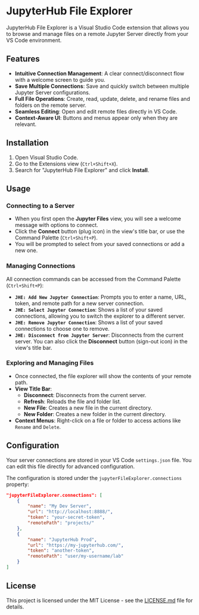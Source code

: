 # JupyterHub File Explorer

JupyterHub File Explorer is a Visual Studio Code extension that allows you to browse and manage files on a remote Jupyter Server directly from your VS Code environment.

## Features

- **Intuitive Connection Management**: A clear connect/disconnect flow with a welcome screen to guide you.
- **Save Multiple Connections**: Save and quickly switch between multiple Jupyter Server configurations.
- **Full File Operations**: Create, read, update, delete, and rename files and folders on the remote server.
- **Seamless Editing**: Open and edit remote files directly in VS Code.
- **Context-Aware UI**: Buttons and menus appear only when they are relevant.

## Installation

1. Open Visual Studio Code.
2. Go to the Extensions view (`Ctrl+Shift+X`).
3. Search for "JupyterHub File Explorer" and click **Install**.

## Usage

### Connecting to a Server

- When you first open the **Jupyter Files** view, you will see a welcome message with options to connect.
- Click the **Connect** button (plug icon) in the view's title bar, or use the Command Palette (`Ctrl+Shift+P`).
- You will be prompted to select from your saved connections or add a new one.

### Managing Connections

All connection commands can be accessed from the Command Palette (`Ctrl+Shift+P`):

- **`JHE: Add New Jupyter Connection`**: Prompts you to enter a name, URL, token, and remote path for a new server connection.
- **`JHE: Select Jupyter Connection`**: Shows a list of your saved connections, allowing you to switch the explorer to a different server.
- **`JHE: Remove Jupyter Connection`**: Shows a list of your saved connections to choose one to remove.
- **`JHE: Disconnect from Jupyter Server`**: Disconnects from the current server. You can also click the **Disconnect** button (sign-out icon) in the view's title bar.

### Exploring and Managing Files

- Once connected, the file explorer will show the contents of your remote path.
- **View Title Bar**:
    - **Disconnect**: Disconnects from the current server.
    - **Refresh**: Reloads the file and folder list.
    - **New File**: Creates a new file in the current directory.
    - **New Folder**: Creates a new folder in the current directory.
- **Context Menus**: Right-click on a file or folder to access actions like `Rename` and `Delete`.

## Configuration

Your server connections are stored in your VS Code `settings.json` file. You can edit this file directly for advanced configuration.

The configuration is stored under the `jupyterFileExplorer.connections` property:

```json
"jupyterFileExplorer.connections": [
    {
        "name": "My Dev Server",
        "url": "http://localhost:8888/",
        "token": "your-secret-token",
        "remotePath": "projects/"
    },
    {
        "name": "JupyterHub Prod",
        "url": "https://my-jupyterhub.com/",
        "token": "another-token",
        "remotePath": "user/my-username/lab"
    }
]
```

## License

This project is licensed under the MIT License - see the [LICENSE.md](LICENSE.md) file for details.

